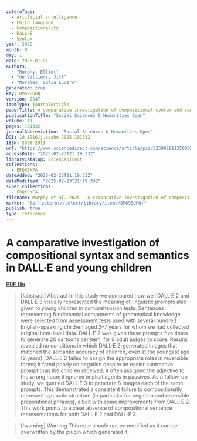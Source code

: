 ```yaml
---
zoteroTags:
  - Artificial intelligence
  - Child language
  - Compositionality
  - DALL·E
  - Syntax
year: 2025
month: 0
day: 1
date: 2025-01-01
authors:
  - "Murphy, Elliot"
  - "de Villiers, Jill"
  - "Morales, Sofia Lucero"
generated: true
key: QM69BUHQ
version: 2047
itemType: journalArticle
paperTitle: A comparative investigation of compositional syntax and semantics in DALL·E and young children
publicationTitle: "Social Sciences & Humanities Open"
volume: 11
pages: 101332
journalAbbreviation: "Social Sciences & Humanities Open"
DOI: 10.1016/j.ssaho.2025.101332
ISSN: 2590-2911
url: "https://www.sciencedirect.com/science/article/pii/S2590291125000592"
accessDate: "2025-02-23T21:19:33Z"
libraryCatalog: ScienceDirect
collections:
  - ERQKEKFA
dateAdded: "2025-02-23T21:19:33Z"
dateModified: "2025-02-23T21:19:33Z"
super_collections:
  - ERQKEKFA
filename: Murphy et al. 2025 - A comparative investigation of compositional syntax and semantics in DALL·E and young children.pdf
marker: "[🇿](zotero://select/library/items/QM69BUHQ)"
publish: true
type: reference
---
```

# A comparative investigation of compositional syntax and semantics in DALL·E and young children

[PDF file](/Papers/PDFs/Murphy%20et%20al.%202025%20-%20A%20comparative%20investigation%20of%20compositional%20syntax%20and%20semantics%20in%20DALL·E%20and%20young%20children.pdf)

> [!abstract] Abstract
> In this study we compared how well DALL·E 2 and DALL·E 3 visually represented the meaning of linguistic prompts also given to young children in comprehension tests. Sentences representing fundamental components of grammatical knowledge were selected from assessment tests used with several hundred English-speaking children aged 2–7 years for whom we had collected original item-level data. DALL·E 2 was given these prompts five times to generate 20 cartoons per item, for 9 adult judges to score. Results revealed no conditions in which DALL·E 2-generated images that matched the semantic accuracy of children, even at the youngest age (2 years). DALL·E 2 failed to assign the appropriate roles in reversible forms; it fared poorly on negation despite an easier contrastive prompt than the children received; it often assigned the adjective to the wrong noun; it ignored implicit agents in passives. As a follow-up study, we queried DALL·E 3 to generate 8 images each of the same prompts. This demonstrated a consistent failure to compositionally represent syntactic structure (in particular for negation and reversible prepositional phrases), albeit with some improvements from DALL·E 2. This work points to a clear absence of compositional sentence representations for both DALL·E 2 and DALL·E 3.

>[!warning] Warning
> This note should not be modified as it can be overwritten by the plugin which generated it.

